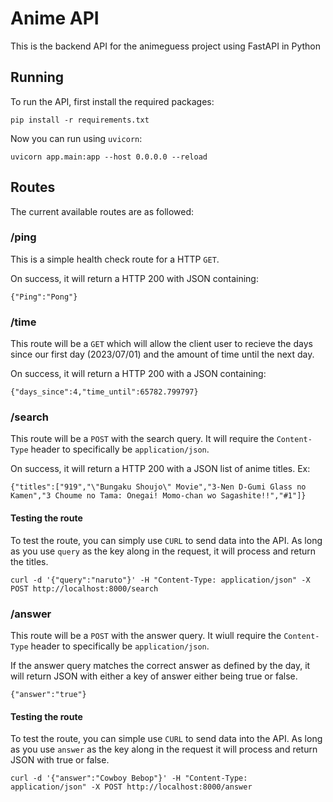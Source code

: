 # Anime API

This is the backend API for the animeguess project using FastAPI in Python

## Running
To run the API, first install the required packages:
```
pip install -r requirements.txt
```

Now you can run using `uvicorn`:
```
uvicorn app.main:app --host 0.0.0.0 --reload
```

## Routes
The current available routes are as followed:

### /ping
This is a simple health check route for a HTTP `GET`.

On success, it will return a HTTP 200 with JSON containing:
```
{"Ping":"Pong"}
```

### /time
This route will be a `GET` which will allow the client user to recieve the days since our first day (2023/07/01) and
the amount of time until the next day.

On success, it will return a HTTP 200 with a JSON containing:
```
{"days_since":4,"time_until":65782.799797}
```

### /search
This route will be a `POST` with the search query. It will require the `Content-Type` header to specifically be `application/json`.

On success, it will return a HTTP 200 with a JSON list of anime titles. Ex:

```
{"titles":["919","\"Bungaku Shoujo\" Movie","3-Nen D-Gumi Glass no Kamen","3 Choume no Tama: Onegai! Momo-chan wo Sagashite!!","#1"]}
```

#### Testing the route
To test the route, you can simply use `CURL` to send data into the API. As long as you use `query` as the key along in the request, it
will process and return the titles.

```
curl -d '{"query":"naruto"}' -H "Content-Type: application/json" -X POST http://localhost:8000/search
```

### /answer
This route will be a `POST` with the answer query. It wiull require the `Content-Type` header to specifically be `application/json`.

If the answer query matches the correct answer as defined by the day, it will return JSON with either a key of answer either being true or false.

```
{"answer":"true"}
```

#### Testing the route
To test the route, you can simple use `CURL` to send data into the API. As long as you use `answer` as the key along in the request it will process and return JSON with true or false.
```
curl -d '{"answer":"Cowboy Bebop"}' -H "Content-Type: application/json" -X POST http://localhost:8000/answer
```
